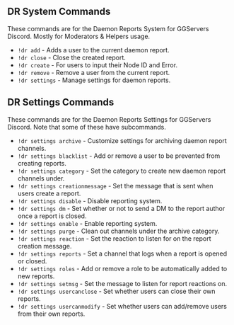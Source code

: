 ## DR System Commands
These commands are for the Daemon Reports System for GGServers Discord. Mostly for Moderators & Helpers usage.

- `!dr add` - Adds a user to the current daemon report.
- `!dr close` - Close the created report.
- `!dr create` - For users to input their Node ID and Error.
- `!dr remove` - Remove a user from the current report.
- `!dr settings` - Manage settings for daemon reports.

## DR Settings Commands
These commands are for the Daemon Reports Settings for GGServers Discord. Note that some of these have subcommands. 

- `!dr settings archive` - Customize settings for archiving daemon report channels.
- `!dr settings blacklist` - Add or remove a user to be prevented from creating reports.
- `!dr settings category` - Set the category to create new daemon report channels under.
- `!dr settings creationmessage` - Set the message that is sent when users create a report.
- `!dr settings disable` - Disable reporting system.
- `!dr settings dm` - Set whether or not to send a DM to the report author once a report is closed.
- `!dr settings enable` - Enable reporting system.
- `!dr settings purge` - Clean out channels under the archive category.
- `!dr settings reaction` - Set the reaction to listen for on the report creation message.
- `!dr settings reports` - Set a channel that logs when a report is opened or closed.
- `!dr settings roles` - Add or remove a role to be automatically added to new reports.
- `!dr settings setmsg` - Set the message to listen for report reactions on.
- `!dr settings usercanclose` - Set whether users can close their own reports. 
- `!dr settings usercanmodify` - Set whether users can add/remove users from their own reports.
